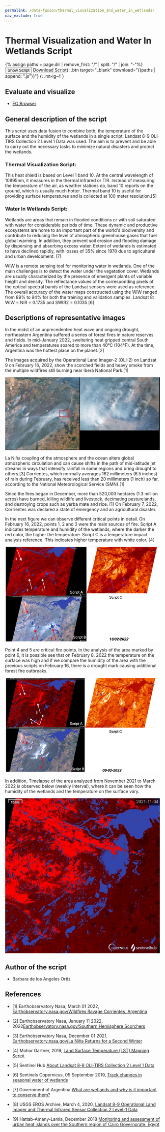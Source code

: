 ```yaml
---
permalink: /data-fusion/thermal_visualization_and_water_in_wetlands/
nav_exclude: true
---
```


# Thermal Visualization and Water In Wetlands Script 

{% assign paths = page.dir | remove_first: "/" | split: "/" | join: "-"%}
<button class="btn btn-primary" id="toggle-script" onclick="toggleScript()">Show Script</button>
[Download Script](script.js){: .btn target="_blank" download="{{paths | append: ".js"}}"}
{: .mt-lg-4 }

<div id="script" style="display:none;"> 
{% highlight javascript %}
{% include_relative script.js %}
{% endhighlight %}
</div>

## Evaluate and visualize
 
- [EO Browser](https://sentinelshare.page.link/zeUH)

## General description of the script
 
This script uses data fusion to combine both, the temperature of the surface and the humidity of the wetlands in a single script. Landsat 8-9 OLI-TIRS Collection 2 Level 1 Data was used. The aim is to prevent and be able to carry out the necessary tasks to minimize natural disasters and protect the wetlands.

### Thermal Visualization Script: 
This heat shield is based on Level 1 band 10. At the central wavelength of 10895nm, it measures in the thermal infrared or TIR. Instead of measuring the temperature of the air, as weather stations do, band 10 reports on the ground, which is usually much hotter. Thermal band 10 is useful for providing surface temperatures and is collected at 100 meter resolution.[5]

### Water In Wetlands Script:

Wetlands are areas that remain in flooded conditions or with soil saturated with water for considerable periods of time. These dynamic and productive ecosystems are home to an important part of the world's biodiversity and contribute to reducing the level of atmospheric greenhouse gases that fuel global warming. In addition, they prevent soil erosion and flooding damage by dispersing and absorbing excess water. Extent of wetlands is estimated to have declined rapidly, with losses of 35% since 1970 due to agricultural and urban development. [7]

WIW is a remote sensing tool for monitoring water in wetlands. One of the main challenges is to detect the water under the vegetation cover. Wetlands are usually characterized by the presence of emergent plants of variable height and density. The reflectance values of the corresponding pixels of the optical spectral bands of the Landsat sensors were used as reference. The overall accuracy of the water maps constructed using the WIW ranged from 89% to 94% for both the training and validation samples. Landsat 8: WIW = NIR = 0.1735 and SWIR2 = 0.1035 [6]

## Descriptions of representative images

In the midst of an unprecedented heat wave and ongoing drought, northeastern Argentina suffered a series of forest fires in nature reserves and fields. In mid-January 2022, sweltering heat gripped central South America and temperatures soared to more than 40°C (104°F). At the time, Argentina was the hottest place on the planet.[2] 

The images acquired by the Operational Land Imager-2 (OLI-2) on Landsat 9 on February 16, 2022, show the scorched fields and heavy smoke from the multiple wildfires still burning near Iberá National Park.[1]
 
![Figura 0](fig/fig1.jpg)

La Niña coupling of the atmosphere and the ocean alters global atmospheric circulation and can cause shifts in the path of mid-latitude jet streams in ways that intensify rainfall in some regions and bring drought to others.[3] Corrientes, which normally averages 162 millimeters (6.5 inches) of rain during February, has received less than 20 millimeters (1 inch) so far, according to the National Meteorological Service (SMN).[1]

Since the fires began in December, more than 520,000 hectares (1.3 million acres) have burned, killing wildlife and livestock, decimating pasturelands, and destroying crops such as yerba mate and rice. [1] On February 7, 2022, Corrientes was declared a state of emergency and an agricultural disaster.
 
In the next figure we can observe different critical points in detail. On February 16, 2022, points 1, 2 and 3 were the main sources of fire. Script A indicates temperature and humidity of the wetlands, where the darker the red color, the higher the temperature. Script C is a temperature impact analysis reference. This indicates higher temperature with white color. [4]
 
![aFig2_16-2-22](fig/fig2.png)

Point 4 and 5 are critical fire points. In the analysis of the area marked by point 6, it is possible see that on February 8, 2022 the temperature on the surface was high and if we compare the humidity of the area with the previous scripts on February 16, there is a drought mark causing additional forest fire outbreaks.

![aFig1_8-2-22](fig/fig3.png)

In addition, Timelapse of the area analyzed from November 2021 to March 2022 is observed below (weekly interval), where it can be seen how the humidity of the wetlands and the temperature on the surface vary. 

![AWS_LOTL1-500618976762302-timelapse](fig/fig4.gif)
 
## Author of the script
 
 - Barbara de los Angeles Ortiz
 
## References
 
- [1] Earthobservatory Nasa, March 01 2022,  [Earthobservatory.nasa.gov/Wildfires Ravage Corrientes, Argentina](https://earthobservatory.nasa.gov/images/149478/wildfires-ravage-corrientes-argentina)
 
- [2]  Earthobservatory Nasa, January 11 2022, 2022[Earthobservatory.nasa.gov/Southern Hemisphere Scorchers](https://earthobservatory.nasa.gov/images/149331/southern-hemisphere-scorchers)
 
- [3] Earthobservatory Nasa, December 01 2021,  [Earthobservatory.nasa.gov/La Niña Returns for a Second Winter](https://earthobservatory.nasa.gov/images/149201/la-nina-returns-for-a-second-winter)
 
- [4] Mohor Gartner, 2019, [Land Surface Temperature (LST) Mapping Script](https://github.com/sentinel-hub/custom-scripts/tree/master/landsat-8/land_surface_temperature_mapping)
 
- [5] Sentinel Hub [About Landsat 8-9 OLI-TIRS Collection 2 Level 1 Data](https://docs.sentinel-hub.com/api/latest/data/landsat-8/)
 
- [6] Sentinels Copernicus, 05 September 2019, [Track changes in seasonal water of wetlands](https://sentinels.copernicus.eu/web/success-stories/-/copernicus-sentinel-2-helps-track-changes-in-seasonal-water-of-wetlands)

- [7] Government of Argentina [What are wetlands and why is it important to conserve them?](https://www.argentina.gob.ar/ambiente/contenidos/humedales)

- [8] USGS EROS Archive, March 4, 2020, [Landsat 8-9 Operational Land Imager and Thermal Infrared Sensor Collection 2 Level-1 Data](https://www.usgs.gov/centers/eros/science/usgs-eros-archive-landsat-archives-landsat-8-9-operational-land-imager-and)

- [9] Hattab-Amany-Lamia, December 2018 [Monitoring and assessment of urban heat islands over the Southern region of Cairo Governorate, Egypt](https://www.sciencedirect.com/science/article/pii/S1110982317301114#b0115)
